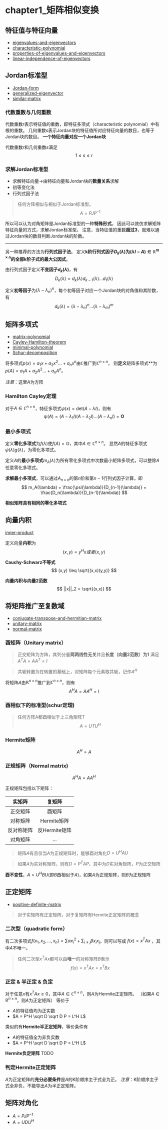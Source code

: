 # chapter1_矩阵相似变换

## 特征值与特征向量

* [eigenvalues-and-eigenvectors](https://www.statlect.com/matrix-algebra/eigenvalues-and-eigenvectors)
* [characteristic-polynomial](https://www.statlect.com/matrix-algebra/characteristic-polynomial)
* [properties-of-eigenvalues-and-eigenvectors](https://www.statlect.com/matrix-algebra/properties-of-eigenvalues-and-eigenvectors)
* [linear-independence-of-eigenvectors](https://www.statlect.com/matrix-algebra/linear-independence-of-eigenvectors)

## Jordan标准型

* [Jordan-form](https://www.statlect.com/matrix-algebra/Jordan-form)
* [generalized-eigenvector](https://www.statlect.com/matrix-algebra/generalized-eigenvector)
* [similar-matrix](https://www.statlect.com/matrix-algebra/similar-matrix)

### 代数重数与几何重数

代数重数$r$表示特征值的重数，即特征多项式（characteristic polynomial）中有根的重数。
几何重数$s$表示Jordan块的特征值所对应特征向量的数目，也等于Jordan块的数目。
**一个特征向量对应一个Jordan块**

代数重数$r$和几何重数$s$满足
$$
1 \leq s \leq r
$$

### 求解Jordan标准型

* 求解特征向量->由特征向量和Jordan块的**数量关系**求解
* 初等变化法
* 行列式因子法

>任何方阵相似与相似于Jordan标准型。
$$
A = PJP^{-1}
$$

所以可以认为对角矩阵是Jordan标准型的一种**特殊形式**。
因此可以效仿求解矩阵特征向量的方式，求解Jordan标准型。
注意，当特征值的重数**超过3**，就难以通过Jordan块的数目判断Jordan块的阶数。

---

另一种推荐的方法为**行列式因子法**。
定义**k阶行列式因子$D_k(\lambda)$**为$(\lambda I - A ) \in \mathbb{R}^{m \times n}$的全部k阶子式的**最大公因式**。

由行列式因子定义**不变因子$d_k(\lambda)$**，有
$$
D_k(\lambda) = d_k(\lambda) d_{k-1}(\lambda) \dots d_1(\lambda)
$$

定义**初等因子**为$(\lambda - \lambda_n)^n$，每个初等因子对应一个Jordan块的对角值和其阶数，有
$$
d_k(\lambda) = (\lambda - \lambda_n)^n \dots (\lambda - \lambda_m)^m
$$

## 矩阵多项式

* [matrix-polynomial](https://www.statlect.com/matrix-algebra/matrix-polynomial)
* [Cayley-Hamilton-theorem](https://www.statlect.com/matrix-algebra/Cayley-Hamilton-theorem)
* [minimal-polynomial](https://www.statlect.com/matrix-algebra/minimal-polynomial)
* [Schur-decomposition](https://www.statlect.com/matrix-algebra/Schur-decomposition)

将多项式$p(x) = a_1 x + a_2 x^2 \dots + a_n x^n$由$\mathbb{C}$推广到$\mathbb{C}^{n \times n}$，
则**定义**矩阵多项式**为$p(A) = a_1 A + a_2 A^2 \dots + a_n A^n$。

*注意*：这里$A$为方阵

### Hamilton Cayley定理

对于$A \in \mathbb{C}^{n \times n}$，特征多项式$\psi(x) = \text{det}(A - \lambda I)$，则有
$$
\psi(A) = (A - \lambda_1 I)(A - \lambda_2 I)\dots(A - \lambda_n I) = \mathbf{O}
$$

### 最小多项式

定义**零化多项式**为$f(\lambda)$使$f(A) = \mathbb{O}$，其中$A \in \mathbb{C}^{n \times n}$。
显然$A$的特征多项式$\psi(\lambda)g(\lambda)$，为零化多项式。

定义$A$的**最小多项式**$m_A(\lambda)$为所有零化多项式中次数最小矩阵多项式，可以整除$A$任意零化多项式。

**求解最小多项式**，可以通过$A_{n\times n}$的第$n$阶和第$n-1$行列式因子计算，即
$$
m_A(\lambda) = \frac{\psi(\lambda)}{D_{n-1}(\lambda)} = \frac{D_n(\lambda)}{D_{n-1}(\lambda)}
$$

**相似矩阵具有相同的零化多项式**

## 向量内积

[inner-product](https://www.statlect.com/matrix-algebra/inner-product)

定义向量**内积**为
$$
(x,y) = y^Hx 或者\left<x,y\right>
$$

**Cauchy-Schwarz不等式**
$$
(x,y) \leq \sqrt{(x,x)(y,y)}
$$

**向量内积与向量2范数**
$$
||x||_2 = \sqrt{(x,x)}
$$

## 将矩阵推广至复数域

* [conjugate-transpose-and-hermitian-matrix](https://www.statlect.com/matrix-algebra/conjugate-transpose)
* [unitary-matrix](https://www.statlect.com/matrix-algebra/unitary-matrix)
* [normal-matrix](https://www.statlect.com/matrix-algebra/normal-matrix)

### 酉矩阵（Unitary matrix）

>正交矩阵为方阵，其列分量**两两线性无关**并且**长度（向量2范数）为1**
>满足$A^TA = AA^T = I$

>共轭转置为在转置的基础上，对矩阵每个元素取共轭，记作$A^H$

将矩阵$A$由$\mathbb{R}^{n \times n}$推广到$\mathbb{C}^{n \times n}$，则有
$$
A^HA = AA^H = I
$$

### 酉相似下的标准型(schur定理)

>任何方阵A都酉相似于上三角矩阵T
$$
A = UTU^H 
$$

### Hermite矩阵

$$
A^H = A
$$

### 正规矩阵（Normal matrix)

$$
A^HA = AA^H
$$

正规矩阵包括以下矩阵：

|   实矩阵   |    复矩阵     |
| :--------: | :-----------: |
|  正交矩阵  |    酉矩阵     |
|  对称矩阵  |  Hermite矩阵  |
| 反对称矩阵 | 反Hermite矩阵 |
|  对角矩阵  |    $\dots$    |

>矩阵$A$有且仅当$A$为正规矩阵时，能够酉对角化$D = U^H A U$

>如果$A$为实对称矩阵，则有$D = P^T A P$，其中为$D$实对角矩阵，$P$为正交矩阵

**酉不变性**，$A = U^H B U$(即$B$酉相似于$A$)，如果$A$为正规矩阵，则$B$为正规矩阵

## 正定矩阵

* [positive-definite-matrix](https://www.statlect.com/matrix-algebra/positive-definite-matrix)

>对于实矩阵有正定矩阵，对于复矩阵有Hermite正定矩阵的概念

### 二次型（quadratic form）

有二次多项式$f(x_1,x_2,\dots,x_n) = \sum{\alpha x_i^2} + \sum_{i \neq j}{\beta x_i x_j}$，则可以写成 $f(x) = x^T A x$ ，其中$A$不唯一。

>任何二次型$x^T A x$都可以由**唯一**的对称矩阵$B$表示
$$
f(x) = x^T A x = x^T B x
$$

### 正定 & 半正定 & 负定

对于任意$x$有$x^TAx \geq 0$，其中$A \in \mathbb{C}^{n \times n}$，则$A$为Hermite正定矩阵。
（如果$A \in \mathbb{R}^{n \times n}$，则$A$为正定矩阵）
等价于

* $A$的特征值均为正实数
* $A = P^H \sqrt D \sqrt D P = L^H L$

类似的有**Hermite半正定矩阵**，等价条件有

* $A$的特征值全为非负实数
* $A = P^H \sqrt D \sqrt D P = L^H L$

**Hermite负定矩阵**
TODO

### 判定Hermite正定矩阵

$A$为正定矩阵的**充分必要条件**是$A$的K阶顺序主子式全为正。
*注意*：K阶顺序主子式全非负，不能导出$A$为半正定矩阵。

## 矩阵对角化

* $A = PJP^{-1}$
* $A = UDU^H$
